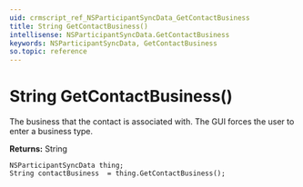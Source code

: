 ```yaml
---
uid: crmscript_ref_NSParticipantSyncData_GetContactBusiness
title: String GetContactBusiness()
intellisense: NSParticipantSyncData.GetContactBusiness
keywords: NSParticipantSyncData, GetContactBusiness
so.topic: reference
---
```


# String GetContactBusiness()

The business that the contact is associated with. The GUI forces the user to enter a business type.

**Returns:** String

```crmscript
NSParticipantSyncData thing;
String contactBusiness  = thing.GetContactBusiness();
```

